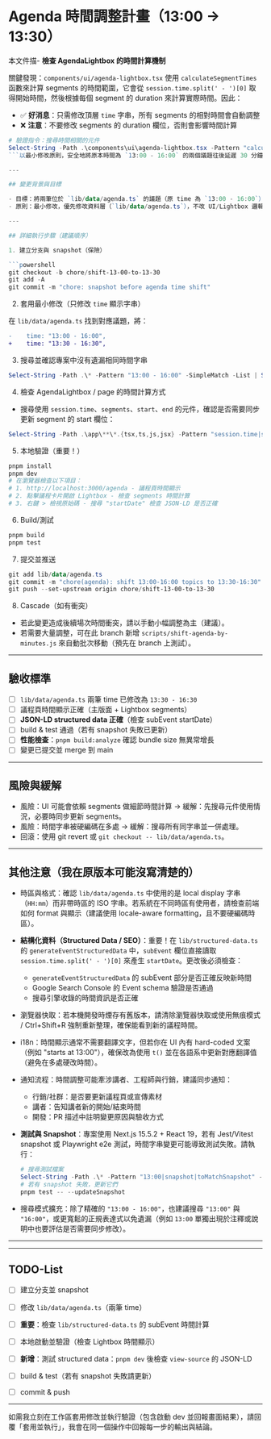 # Agenda 時間調整計畫（13:00 → 13:30）

本文件描- **檢查 AgendaLightbox 的時間計算機制**

關鍵發現：`components/ui/agenda-lightbox.tsx` 使用 `calculateSegmentTimes` 函數來計算 segments 的時間範圍，它會從 `session.time.split(' - ')[0]` 取得開始時間，然後根據每個 segment 的 duration 來計算實際時間。因此：

- ✅ **好消息**：只需修改頂層 `time` 字串，所有 segments 的相對時間會自動調整
- ❌ **注意**：不要修改 segments 的 duration 欄位，否則會影響時間計算

```powershell
# 驗證指令：搜尋時間相關的元件
Select-String -Path .\components\ui\agenda-lightbox.tsx -Pattern "calculateSegmentTimes|session.time" -Context 3
```以最小修改原則，安全地將原本時間為 `13:00 - 16:00` 的兩個議題往後延遲 30 分鐘（變為 `13:30 - 16:30`），包含 cascade 處理、驗證步驟、回滾策略與相關注意事項。

---

## 變更背景與目標

- 目標：將兩筆位於 `lib/data/agenda.ts` 的議題（原 time 為 `13:00 - 16:00`）同時改為 `13:30 - 16:30`。
- 原則：最小修改，優先修改資料層（`lib/data/agenda.ts`），不改 UI/Lightbox 邏輯；若發現 Lightbox 以 segments 計算 start/end，視情況再做補充修改。

---

## 詳細執行步驟（建議順序）

1. 建立分支與 snapshot（保險）

```powershell
git checkout -b chore/shift-13-00-to-13-30
git add -A
git commit -m "chore: snapshot before agenda time shift"
```

2. 套用最小修改（只修改 `time` 顯示字串）

在 `lib/data/agenda.ts` 找到對應議題，將：

```diff
-    time: "13:00 - 16:00",
+    time: "13:30 - 16:30",
```

3. 搜尋並確認專案中沒有遺漏相同時間字串

```powershell
Select-String -Path .\* -Pattern "13:00 - 16:00" -SimpleMatch -List | Select-Object Path,LineNumber,Line
```

4. 檢查 AgendaLightbox / page 的時間計算方式

- 搜尋使用 `session.time`、`segments`、`start`、`end` 的元件，確認是否需要同步更新 segment 的 start 欄位：

```powershell
Select-String -Path .\app\**\*.{tsx,ts,js,jsx} -Pattern "session.time|segments|start|end" -List | Select-Object Path,LineNumber,Line
```

5. 本地驗證（重要！）

```powershell
pnpm install
pnpm dev
# 在瀏覽器檢查以下項目：
# 1. http://localhost:3000/agenda - 議程頁時間顯示
# 2. 點擊議程卡片開啟 Lightbox - 檢查 segments 時間計算
# 3. 右鍵 > 檢視原始碼 - 搜尋 "startDate" 檢查 JSON-LD 是否正確
```

6. Build/測試

```powershell
pnpm build
pnpm test
```

7. 提交並推送

```powershell
git add lib/data/agenda.ts
git commit -m "chore(agenda): shift 13:00-16:00 topics to 13:30-16:30"
git push --set-upstream origin chore/shift-13-00-to-13-30
```

8. Cascade（如有衝突）

- 若此變更造成後續場次時間衝突，請以手動小幅調整為主（建議）。
- 若需要大量調整，可在此 branch 新增 `scripts/shift-agenda-by-minutes.js` 來自動批次移動（預先在 branch 上測試）。

---

## 驗收標準

- [ ] `lib/data/agenda.ts` 兩筆 time 已修改為 `13:30 - 16:30`
- [ ] 議程頁時間顯示正確（主版面 + Lightbox segments）
- [ ] **JSON-LD structured data 正確**（檢查 subEvent startDate）
- [ ] build & test 通過（若有 snapshot 失敗已更新）
- [ ] **性能檢查**：`pnpm build:analyze` 確認 bundle size 無異常增長
- [ ] 變更已提交並 merge 到 main

---

## 風險與緩解

- 風險：UI 可能會依賴 segments 做細節時間計算 → 緩解：先搜尋元件使用情況，必要時同步更新 segments。 
- 風險：時間字串被硬編碼在多處 → 緩解：搜尋所有同字串並一併處理。
- 回滾：使用 git revert 或 `git checkout -- lib/data/agenda.ts`。

---

## 其他注意（我在原版本可能沒寫清楚的）

- 時區與格式：確認 `lib/data/agenda.ts` 中使用的是 local display 字串（`HH:mm`）而非帶時區的 ISO 字串。若系統在不同時區有使用者，請檢查前端如何 format 與顯示（建議使用 locale-aware formatting，且不要硬編碼時區）。

- **結構化資料（Structured Data / SEO）**：重要！在 `lib/structured-data.ts` 的 `generateEventStructuredData` 中，`subEvent` 欄位直接讀取 `session.time.split(' - ')[0]` 來產生 `startDate`。更改後必須檢查：
  - `generateEventStructuredData` 的 subEvent 部分是否正確反映新時間
  - Google Search Console 的 Event schema 驗證是否通過
  - 搜尋引擎收錄的時間資訊是否正確

- 瀏覽器快取：若本機開發時煙存有舊版本，請清除瀏覽器快取或使用無痕模式 / Ctrl+Shift+R 強制重新整理，確保能看到新的議程時間。

- i18n：時間顯示通常不需要翻譯文字，但若你在 UI 內有 hard-coded 文案（例如 "starts at 13:00"），確保改為使用 `t()` 並在各語系中更新對應翻譯值（避免在多處硬改時間）。

- 通知流程：時間調整可能牽涉講者、工程師與行銷，建議同步通知：
	- 行銷/社群：是否要更新議程頁或宣傳素材
	- 講者：告知講者新的開始/結束時間
	- 開發：PR 描述中註明變更原因與驗收方式

- **測試與 Snapshot**：專案使用 Next.js 15.5.2 + React 19，若有 Jest/Vitest snapshot 或 Playwright e2e 測試，時間字串變更可能導致測試失敗。請執行：
  ```powershell
  # 搜尋測試檔案
  Select-String -Path .\* -Pattern "13:00|snapshot|toMatchSnapshot" -List
  # 若有 snapshot 失敗，更新它們
  pnpm test -- --updateSnapshot
  ```

- 搜尋模式擴充：除了精確的 `"13:00 - 16:00"`，也建議搜尋 `"13:00"` 與 `"16:00"`，或更寬鬆的正規表達式以免遺漏（例如 `13:00` 單獨出現於注釋或說明中也要評估是否需要同步修改）。

---

---

## TODO-List

- [ ] 建立分支並 snapshot
- [ ] 修改 `lib/data/agenda.ts`（兩筆 time）
- [ ] **重要**：檢查 `lib/structured-data.ts` 的 subEvent 時間計算
- [ ] 本地啟動並驗證（檢查 Lightbox 時間顯示）
- [ ] **新增**：測試 structured data：`pnpm dev` 後檢查 `view-source` 的 JSON-LD
- [ ] build & test（若有 snapshot 失敗請更新）
- [ ] commit & push


---

如需我立刻在工作區套用修改並執行驗證（包含啟動 dev 並回報畫面結果），請回覆「套用並執行」，我會在同一個操作中回報每一步的輸出與結論。